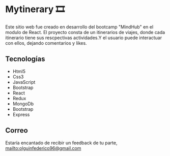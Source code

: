 <h1>Mytinerary 🎞</h1>
<p>Este sitio web fue creado en desarrollo del bootcamp "MindHub" en el modulo de React.
El proyecto consta de un itinerarios de viajes, donde cada itinerario tiene sus rescpectivas actividades.Y el usuario puede interactuar con ellos, dejando comentarios y likes.
</p>


<h2>Tecnologías</h2>
<ul>
    <li>Html5</li>
    <li>Css3</li>
 <li>JavaScript</li>
    <li>Bootstrap</li>
  <li>React</li>
  <li>Redux</li>
  <li>MongoDb</li>
  <li>Bootstrap</li>
  <li>Express</li>
</ul>




 
 <h2>Correo</h2>
 <p>Estaría encantado de recibir un feedback de tu parte,  <a href="mailto:olguinfederico96@gmail.com">mailto:olguinfederico96@gmail.com</a></p>
